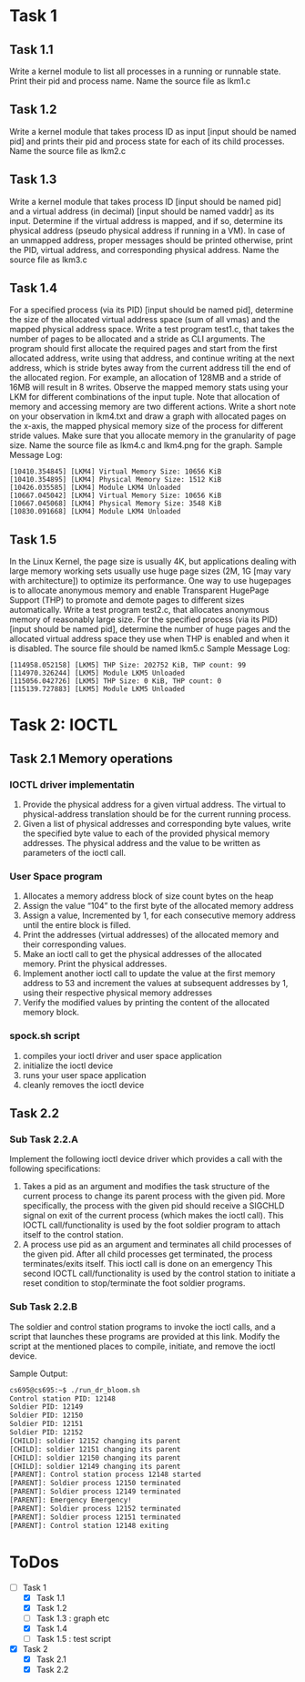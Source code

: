 # Task 1

## Task 1.1
Write a kernel module to list all processes in a running or runnable state. Print their pid and process name. Name the source file as lkm1.c
## Task 1.2
Write a kernel module that takes process ID as input [input should be named pid] and prints their pid and process state for each of its child processes. Name the source file as lkm2.c
## Task 1.3 
Write a kernel module that takes process ID [input should be named pid] and a virtual address (in decimal) [input should be named vaddr] as its input. Determine if the virtual address is mapped, and if so, determine its physical address (pseudo physical address if running in a VM). In case of an unmapped address, proper messages should be printed otherwise, print the PID, virtual address, and corresponding physical address. Name the source file as lkm3.c
## Task 1.4
For a specified process (via its PID) [input should be named pid], determine the size of the allocated virtual address space (sum of all vmas) and the mapped physical address space. Write a test program test1.c, that takes the number of pages to be allocated and a stride as CLI arguments. The program should first allocate the required pages and start from the first allocated address, write using that address, and continue writing at the next address, which is stride bytes away from the current address till the end of the allocated region. For example, an allocation of 128MB and a stride of 16MB will result in 8 writes.
Observe the mapped memory stats using your LKM for different combinations of the input tuple. Note that allocation of memory and accessing memory are two different actions. Write a short note on your observation in lkm4.txt and draw a graph with allocated pages on the x-axis, the mapped physical memory size of the process for different stride values. Make sure that you allocate memory in the granularity of page size. Name the source file as lkm4.c and lkm4.png for the graph.
Sample Message Log:
```log
[10410.354845] [LKM4] Virtual Memory Size: 10656 KiB
[10410.354895] [LKM4] Physical Memory Size: 1512 KiB
[10426.035585] [LKM4] Module LKM4 Unloaded
[10667.045042] [LKM4] Virtual Memory Size: 10656 KiB
[10667.045068] [LKM4] Physical Memory Size: 3548 KiB
[10830.091668] [LKM4] Module LKM4 Unloaded
```
## Task 1.5 
In the Linux Kernel, the page size is usually 4K, but applications dealing with large memory working sets usually use huge page sizes (2M, 1G [may vary with architecture]) to optimize its performance. One way to use hugepages is to allocate anonymous memory and enable Transparent HugePage Support (THP) to promote and demote pages to different sizes automatically. Write a test program test2.c, that allocates anonymous memory of reasonably large size. For the specified process (via its PID) [input should be named pid], determine the number of huge pages and the allocated virtual address space they use when THP is enabled and when it is disabled. The source file should be named lkm5.c
Sample Message Log:
```log
[114958.052158] [LKM5] THP Size: 202752 KiB, THP count: 99
[114970.326244] [LKM5] Module LKM5 Unloaded
[115056.042726] [LKM5] THP Size: 0 KiB, THP count: 0
[115139.727883] [LKM5] Module LKM5 Unloaded
```

# Task 2: IOCTL
## Task 2.1 Memory operations
### IOCTL driver implementatin
1. Provide the physical address for a given virtual address. The virtual to physical-address translation should be for the current running process.
2. Given a list of physical addresses and corresponding byte values, write the specified byte value to each of the provided physical memory addresses. The physical address and the value to be written as parameters of the ioctl call.
### User Space program
1. Allocates a memory address block of size count  bytes on the heap
2. Assign the value “104” to the first byte of the allocated memory address
3. Assign a value, Incremented by 1, for each consecutive memory address until the entire block is filled.
4. Print the addresses (virtual addresses) of the allocated memory and their corresponding values.  
5. Make an ioctl call to get the physical addresses of the allocated memory. Print the physical addresses.
6. Implement another ioctl call to update the value at the first memory address to 53 and increment the values at subsequent addresses by 1, using their respective physical memory addresses
7. Verify the modified values by printing the content of the allocated memory block.
### spock.sh script
1. compiles your ioctl driver and user space application
2. initialize the ioctl device
3. runs your user space application
4. cleanly removes the ioctl device
##  Task 2.2 
### Sub Task 2.2.A
Implement the following ioctl device driver which provides a call with the following specifications:
1. Takes a pid as an argument and modifies the task structure of the current process to change its parent process with the given pid. More specifically, the process with the given pid should receive a SIGCHLD signal on exit of the current process (which makes the ioctl call).
This IOCTL call/functionality is used by the foot soldier program to attach itself to the control station.
2. A process use pid as an argument and terminates all child processes of the given pid. After all child processes get terminated, the process terminates/exits itself. This ioctl call is done on an emergency
This second IOCTL call/functionality is used by the control station to initiate a reset condition to stop/terminate the foot soldier programs.
### Sub Task 2.2.B
The soldier and control station programs to invoke the ioctl calls, and a script that launches these programs are provided at this link. Modify the script at the mentioned places to compile, initiate, and remove the ioctl device.

Sample Output:
```bash
cs695@cs695:~$ ./run_dr_bloom.sh
Control station PID: 12148
Soldier PID: 12149
Soldier PID: 12150
Soldier PID: 12151
Soldier PID: 12152
[CHILD]: soldier 12152 changing its parent
[CHILD]: soldier 12151 changing its parent
[CHILD]: soldier 12150 changing its parent
[CHILD]: soldier 12149 changing its parent
[PARENT]: Control station process 12148 started
[PARENT]: Soldier process 12150 terminated
[PARENT]: Soldier process 12149 terminated
[PARENT]: Emergency Emergency!
[PARENT]: Soldier process 12152 terminated
[PARENT]: Soldier process 12151 terminated
[PARENT]: Control station 12148 exiting                 
```

# ToDos
- [ ] Task 1
    - [x] Task 1.1
    - [x] Task 1.2
    - [ ] Task 1.3 : graph etc
    - [x] Task 1.4
    - [ ] Task 1.5 : test script
- [x] Task 2
    - [x] Task 2.1
    - [x] Task 2.2